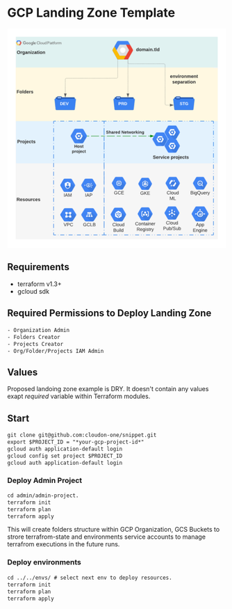 # GCP Landing Zone Template

![GCP Landing Zone Template](https://github.com/cloudon-one/snippet/blob/main/GCP%20HLD%20-%20SNIPPET-GCP.png)

## Requirements

- terraform v1.3+
- gcloud sdk

## Required Permissions to Deploy Landing Zone

    - Organization Admin
    - Folders Creator
    - Projects Creator
    - Org/Folder/Projects IAM Admin

## Values

Proposed landoing zone example is DRY. It doesn't contain any values exapt *required* variable within Terraform modules.

## Start

    git clone git@github.com:cloudon-one/snippet.git
    export $PROJECT_ID = "*your-gcp-project-id*"
    gcloud auth application-default login
    gcloud config set project $PROJECT_ID
    gcloud auth application-default login

### Deploy Admin Project

    cd admin/admin-project.
    terraform init
    terraform plan
    terraform apply

This will create folders structure within GCP Organization, GCS Buckets to strore terrafrom-state and environments service accounts to manage terrafrom executions in the future runs.

### Deploy environments

    cd ../../envs/ # select next env to deploy resources.
    terraform init
    terraform plan
    terraform apply
